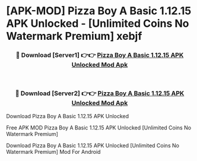 # [APK-MOD] Pizza Boy A Basic 1.12.15 APK Unlocked - [Unlimited Coins No Watermark Premium] xebjf



<div align="center">
<h3>🔴 Download [Server1] 👉👉 <a href="https://momento.my/?title=Pizza_Boy_A_Basic_1.12.15_APK_Unlocked">Pizza Boy A Basic 1.12.15 APK Unlocked Mod Apk</a></h3><br>

<h3>🔴 Download [Server2] 👉👉 <a href="https://momento.my/?title=Pizza_Boy_A_Basic_1.12.15_APK_Unlocked">Pizza Boy A Basic 1.12.15 APK Unlocked Mod Apk</a></h3>
</div>



Download Pizza Boy A Basic 1.12.15 APK Unlocked 

Free APK MOD Pizza Boy A Basic 1.12.15 APK Unlocked [Unlimited Coins No Watermark Premium]

Download Pizza Boy A Basic 1.12.15 APK Unlocked [Unlimited Coins No Watermark Premium] Mod For Android
